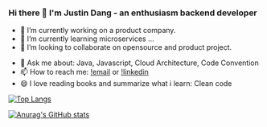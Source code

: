 ### Hi there 👋 I'm Justin Dang - an enthusiasm backend developer

- 🔭 I’m currently working on a product company.
- 🌱 I’m currently learning microservices ...
- 👯 I’m looking to collaborate on opensource and product project.
<!-- - 🤔 I’m looking for help with ... -->
- 💬 Ask me about: Java, Javascript, Cloud Architecture, Code Convention
- 📫 How to reach me: [!email](dangphu241299@gmail.com) or [!linkedin](https://www.linkedin.com/in/phu-dang-ngoc-0865a4174/)
- 😄 I love reading books and summarize what i learn: Clean code
<!-- - ⚡ Fun fact: ... -->

[![Top Langs](https://github-readme-stats.vercel.app/api/top-langs/?username=dangphu2412&theme=radical&langs_count=8)](https://github.com/anuraghazra/github-readme-stats)

[![Anurag's GitHub stats](https://github-readme-stats.vercel.app/api?username=dangphu2412&theme=radical)](https://github.com/anuraghazra/github-readme-stats)
